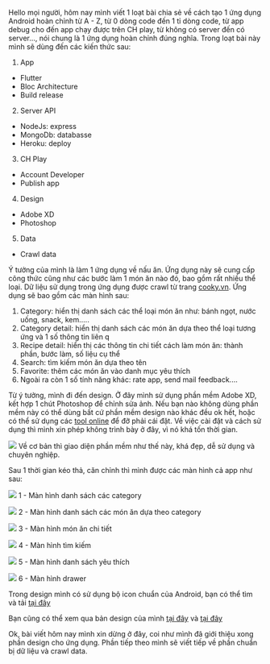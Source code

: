 Hello mọi người, hôm nay mình viết 1 loạt bài chia sẻ về cách tạo 1 ứng dụng Android hoàn chỉnh từ A - Z, từ 0 dòng code đến 1 tỉ dòng code, từ app debug cho đến app chạy được trên CH play, từ không có server đến có server..., nói chung là 1 ứng dụng hoàn chỉnh đúng nghĩa.
Trong loạt bài này mình sẽ dùng đến các kiến thức sau:
1. App
- Flutter
- Bloc Architecture
- Build release

2. Server API
- NodeJs: express
- MongoDb: databasse
- Heroku: deploy

3. CH Play
- Account Developer
- Publish app

4. Design
- Adobe XD
- Photoshop

5. Data
- Crawl data

Ý tưởng của mình là làm 1 ứng dụng về nấu ăn. Ứng dụng này sẽ cung cấp công thức cũng như các bước làm 1 món ăn nào đó, bao gồm rất nhiều thể loại. Dữ liệu sử dụng trong ứng dụng được crawl từ trang [cooky.vn](https://www.cooky.vn). Ứng dụng sẽ bao gồm các màn hình sau:
1. Category: hiển thị danh sách các thể loại món ăn như: bánh ngọt, nước uống, snack, kem.....
2. Category detail: hiển thị danh sách các món ăn dựa theo thể loại tương ứng và 1 số thông tin liên q
3. Recipe detail: hiển thị các thông tin chi tiết cách làm món ăn: thành phần, bước làm, số liệu cụ thể
4. Search: tìm kiếm món ăn dựa theo tên
5. Favorite: thêm các món ăn vào danh mục yêu thích
6. Ngoài ra còn 1 số tính năng khác: rate app, send mail feedback....

Từ ý tưởng, mình đi đến design. Ở đây mình sử dụng phần mềm Adobe XD, kết hợp 1 chút Photoshop để chỉnh sửa ảnh. Nếu bạn nào không dùng phần mềm này có thể dùng bất cứ phần mềm design nào khác đều ok hết, hoặc có thể sử dụng các [tool online](https://marvelapp.com/) để đỡ phải cái đặt. Về việc cài đặt và cách sử dụng thì mình xin phép không trình bày ở đây, vì nó khá tốn thời gian. 

![](https://images.viblo.asia/50f68c03-beaa-49e1-a9a4-8dc3d955c7fc.jpg)
Về cơ bản thì giao diện phần mềm như thế này, khá đẹp, dễ sử dụng và chuyên nghiệp.

Sau 1 thời gian kéo thả, căn chỉnh thì mình được các màn hình cả app như sau:

![](https://images.viblo.asia/0df9a3de-b114-4718-b166-bf50a0c30f2f.png)
1 - Màn hình danh sách các category

![](https://images.viblo.asia/c9b46495-0781-497e-b86f-6656ec9cc732.png)
2 - Màn hình danh sách các món ăn dựa theo category

![](https://images.viblo.asia/ec2a2c31-1582-4271-bdcd-8e7911ca9ad4.png)
3 - Màn hình món ăn chi tiết

![](https://images.viblo.asia/d1ed4dec-b209-4838-a549-c5a6bd2fcd99.png)
4 - Màn hình tìm kiếm

![](https://images.viblo.asia/e170fc32-4453-44ea-9d11-3d2da49d1bf9.png)
5 - Màn hình danh sách yêu thích

![](https://images.viblo.asia/06511090-b426-42d5-9589-32549a6a05d3.png)
6 - Màn hình drawer

Trong design mình có sử dụng bộ icon chuẩn của Android, bạn có thể tìm và tải [tại đây](https://www.xdguru.com/adobe-xd-icons-material/)

Bạn cũng có thể xem qua bản design của mình [tại đây](https://drive.google.com/file/d/142vP-bcNSCL65SQiuaXfD8iClr7gq58L/view?usp=sharing) và [tại đây](https://drive.google.com/drive/folders/1Nsgf9BtmnzLq64R9eFhz26QlSkna4cuu?usp=sharing)

Ok, bài viết hôm nay mình xin dừng ở đây, coi như mình đã giới thiệu xong phần design cho ứng dụng. Phần tiếp theo mình sẽ viết tiếp về phần chuẩn bị dữ liệu và crawl data.

